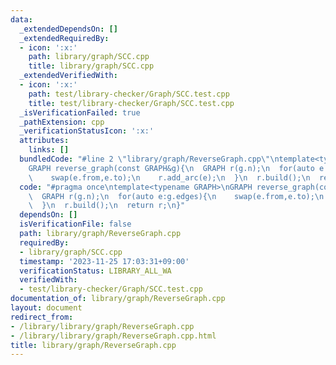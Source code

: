 ```yaml
---
data:
  _extendedDependsOn: []
  _extendedRequiredBy:
  - icon: ':x:'
    path: library/graph/SCC.cpp
    title: library/graph/SCC.cpp
  _extendedVerifiedWith:
  - icon: ':x:'
    path: test/library-checker/Graph/SCC.test.cpp
    title: test/library-checker/Graph/SCC.test.cpp
  _isVerificationFailed: true
  _pathExtension: cpp
  _verificationStatusIcon: ':x:'
  attributes:
    links: []
  bundledCode: "#line 2 \"library/graph/ReverseGraph.cpp\"\ntemplate<typename GRAPH>\n\
    GRAPH reverse_graph(const GRAPH&g){\n  GRAPH r(g.n);\n  for(auto e:g.edges){\n\
    \    swap(e.from,e.to);\n    r.add_arc(e);\n  }\n  r.build();\n  return r;\n}\n"
  code: "#pragma once\ntemplate<typename GRAPH>\nGRAPH reverse_graph(const GRAPH&g){\n\
    \  GRAPH r(g.n);\n  for(auto e:g.edges){\n    swap(e.from,e.to);\n    r.add_arc(e);\n\
    \  }\n  r.build();\n  return r;\n}"
  dependsOn: []
  isVerificationFile: false
  path: library/graph/ReverseGraph.cpp
  requiredBy:
  - library/graph/SCC.cpp
  timestamp: '2023-11-25 17:03:31+09:00'
  verificationStatus: LIBRARY_ALL_WA
  verifiedWith:
  - test/library-checker/Graph/SCC.test.cpp
documentation_of: library/graph/ReverseGraph.cpp
layout: document
redirect_from:
- /library/library/graph/ReverseGraph.cpp
- /library/library/graph/ReverseGraph.cpp.html
title: library/graph/ReverseGraph.cpp
---
```

